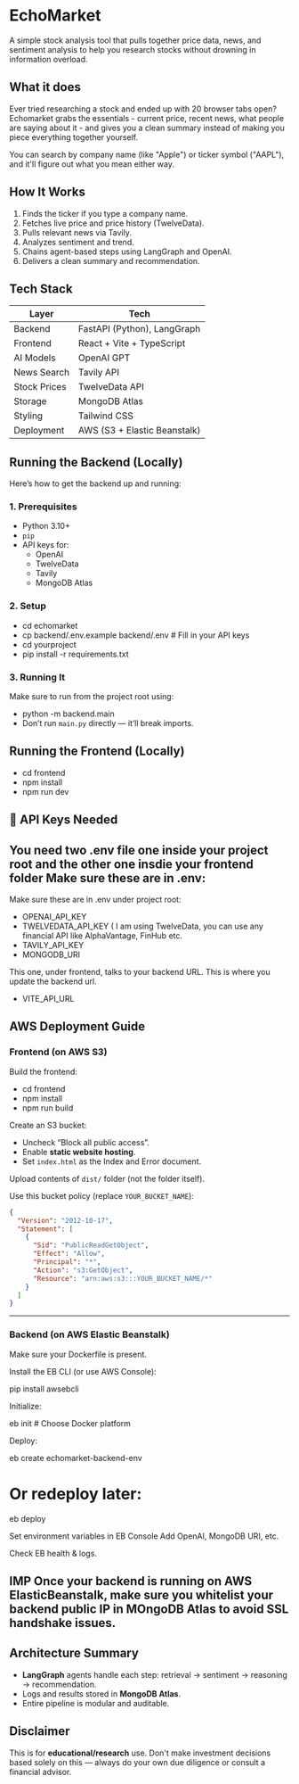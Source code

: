 # EchoMarket

A simple stock analysis tool that pulls together price data, news, and sentiment analysis to help you research stocks without drowning in information overload.

## What it does

Ever tried researching a stock and ended up with 20 browser tabs open? Echomarket grabs the essentials - current price, recent news, what people are saying about it - and gives you a clean summary instead of making you piece everything together yourself.

You can search by company name (like "Apple") or ticker symbol ("AAPL"), and it'll figure out what you mean either way.

##  How It Works

1. Finds the ticker if you type a company name.
2. Fetches live price and price history (TwelveData).
3. Pulls relevant news via Tavily.
4. Analyzes sentiment and trend.
5. Chains agent-based steps using LangGraph and OpenAI.
6. Delivers a clean summary and recommendation.




## Tech Stack

| Layer         | Tech                              |
|---------------|-----------------------------------|
| Backend       | FastAPI (Python), LangGraph       |
| Frontend      | React + Vite + TypeScript         |
| AI Models     | OpenAI GPT                        |
| News Search   | Tavily API                        |
| Stock Prices  | TwelveData API                    |
| Storage       | MongoDB Atlas                     |
| Styling       | Tailwind CSS                      |
| Deployment    | AWS (S3 + Elastic Beanstalk)      |



##  Running the Backend (Locally)

Here’s how to get the backend up and running:

### 1. Prerequisites
- Python 3.10+
- `pip`
- API keys for:
  - OpenAI
  - TwelveData
  - Tavily
  - MongoDB Atlas

### 2. Setup

- cd echomarket
- cp backend/.env.example backend/.env  # Fill in your API keys
- cd yourproject
- pip install -r requirements.txt

### 3. Running It

Make sure to run from the project root using:

- python -m backend.main 
- Don’t run `main.py` directly — it’ll break imports.

##  Running the Frontend (Locally)

- cd frontend
- npm install
- npm run dev 

## 🔑 API Keys Needed

## You need two .env file one inside your project root and the other one insdie your frontend folder Make sure these are in .env:

Make sure these are in .env under project root:
- OPENAI_API_KEY 
- TWELVEDATA_API_KEY ( I am using TwelveData, you can use any financial API like AlphaVantage, FinHub etc.
- TAVILY_API_KEY
- MONGODB_URI

  
This one, under frontend, talks to your backend URL. This is where you update the backend url.
- VITE_API_URL



## AWS Deployment Guide

### Frontend (on AWS S3)

 Build the frontend:

   -  cd frontend
   - npm install
   - npm run build
   

 Create an S3 bucket:
   - Uncheck “Block all public access”.
   - Enable **static website hosting**.
   - Set `index.html` as the Index and Error document.

 Upload contents of `dist/` folder (not the folder itself).

 Use this bucket policy (replace `YOUR_BUCKET_NAME`):
```json
{
  "Version": "2012-10-17",
  "Statement": [
    {
      "Sid": "PublicReadGetObject",
      "Effect": "Allow",
      "Principal": "*",
      "Action": "s3:GetObject",
      "Resource": "arn:aws:s3:::YOUR_BUCKET_NAME/*"
    }
  ]
}
```

---

### Backend (on AWS Elastic Beanstalk)

 Make sure your Dockerfile is present.

Install the EB CLI (or use AWS Console):

   pip install awsebcli
   
 Initialize:
 
   eb init  # Choose Docker platform
  

Deploy:
   
   eb create echomarket-backend-env
   # Or redeploy later:
   eb deploy
  

Set environment variables in EB Console
   Add OpenAI, MongoDB URI, etc.

 Check EB health & logs.


## IMP Once your backend is running on AWS ElasticBeanstalk, make sure you whitelist your backend public IP in MOngoDB Atlas to avoid SSL handshake issues.

 ##  Architecture Summary

- **LangGraph** agents handle each step: retrieval → sentiment → reasoning → recommendation.
- Logs and results stored in **MongoDB Atlas**.
- Entire pipeline is modular and auditable.


## Disclaimer

This is for **educational/research** use. Don't make investment decisions based solely on this — always do your own due diligence or consult a financial advisor.
